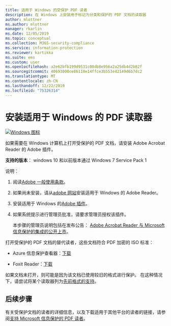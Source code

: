 ```yaml
---
title: 适用于 Windows 的受保护 PDF 读者
description: 在 Windows 上安装用于标记为分类和保护的 PDF 文档的读取器
author: mlottner
ms.author: mlottner
manager: rkarlin
ms.date: 12/05/2019
ms.topic: conceptual
ms.collection: M365-security-compliance
ms.service: information-protection
ms.reviewer: kartikka
ms.suite: ems
ms.custom: user
ms.openlocfilehash: a2e62bfb199d9531c08db8e956a2a25db4d2b82f
ms.sourcegitcommit: 40693000ce86110e14ffce3b553e42149d6b7dc2
ms.translationtype: MT
ms.contentlocale: zh-CN
ms.lasthandoff: 12/22/2019
ms.locfileid: "75326314"
---
```

# <a name="install-a-pdf-reader-for-windows"></a>安装适用于 Windows 的 PDF 读取器

[![Windows 图标](../media/develop/windows-icon.png)](https://go.microsoft.com/fwlink/?linkid=2050049)

如果需要在 Windows 计算机上打开受保护的 PDF 文档，请安装 Adobe Acrobat Reader 的 Adobe 插件。

**支持的版本**： windows 10 和以前版本通过 Windows 7 Service Pack 1

说明： 

1. 阅读[Adobe 一般使用条款](https://www.adobe.com/legal/terms.html)。

2. 如果尚未安装，请从[adobe 网站](https://www.adobe.com/)安装适用于 Windows 的 Adobe Reader。

3. 安装适用于 Windows 的[Adobe 插件](https://go.microsoft.com/fwlink/?linkid=2050049)。

4. 如果系统提示进行管理员批准，请要求管理员授权该插件。
    
    本步骤的管理员说明包括在发布公告： [Adobe Acrobat Reader 与 Microsoft 信息保护的集成的公开上市](https://techcommunity.microsoft.com/t5/Azure-Information-Protection/General-Availability-of-Adobe-Acrobat-Reader-integration-with/ba-p/298396)。

打开受保护的 PDF 文档的替代读者，这些文档符合 PDF 加密的 ISO 标准：

- Azure 信息保护查看器：[下载](https://go.microsoft.com/fwlink/?linkid=838993)

- Foxit Reader：[下载](https://www.foxitsoftware.com/pdf-reader/)


如果文档未打开，则可能是因为该文档已使用较旧的格式进行保护。 在这种情况下，请尝试将某个读取器列为[先前格式的支持](protected-pdf-readers.md#support-for-previous-formats)。

## <a name="next-steps"></a>后续步骤

有关受保护文档的读者的详细信息，以及下载适用于其他平台的读者的链接，请参阅[支持 Microsoft 信息保护的 PDF 读者](protected-pdf-readers.md)。

